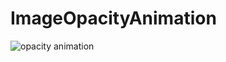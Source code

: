 # ImageOpacityAnimation
![opacity animation](https://user-images.githubusercontent.com/37246279/95653985-5f3fbd00-0b1a-11eb-8186-f674daa64fd6.gif)
